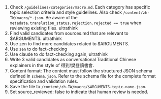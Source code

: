 1. Check `/guidelines/categories/macro.md`. Each category has specific topic selection criteria and style guidelines. Also check `/content/zh-TW/macro/*.json`. Be aware of the `metadata.translation_status.rejection.rejected == true` when reviewing existing files. ultrathink
2. Find valid candidates from sources.md that are relevant to $ARGUMENTS. ultrathink
3. Use zen to find more candidates related to $ARGUMENTS.
4. Use `zen` to do fact-checking
5. Use claude to do fact-checking again, ultrathink
6. Write 3 valid candidates as conversational Traditional Chinese explainers in the style of 得到/樊登讀書會.
7. Content format: The content must follow the structured JSON schema defined in `schema.json`. Refer to the schema file for the complete format specification and validation rules.
8. Save the file to `/content/zh-TW/macro/$ARGUMENTS-topic-name.json`.
9. Set source_reviewed: false to indicate that human review is needed.
